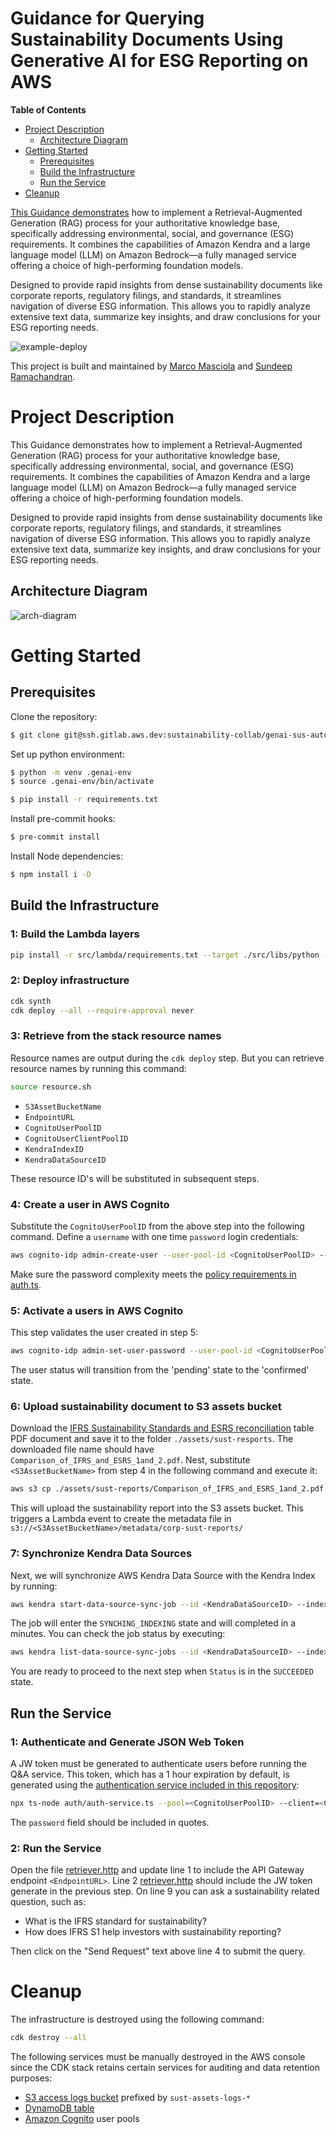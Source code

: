 # Guidance for Querying Sustainability Documents Using Generative AI for ESG Reporting on AWS

**Table of Contents**

- [Project Description](#project-description)
  - [Architecture Diagram](#architeceture-diagram)
- [Getting Started](#getting-started)
  - [Prerequisites](#prerequisites)
  - [Build the Infrastructure](#build-the-infrastructure)
  - [Run the Service](#run-the-service)
- [Cleanup](#cleaup)

[This Guidance demonstrates](https://aws.amazon.com/solutions/guidance/querying-sustainability-documents-using-generative-ai-for-esg-reporting-on-aws/) how to implement a Retrieval-Augmented Generation (RAG) process for your authoritative knowledge base, specifically addressing environmental, social, and governance (ESG) requirements. 
It combines the capabilities of Amazon Kendra and a large language model (LLM) on Amazon Bedrock—a fully managed service offering a choice of high-performing foundation models.

Designed to provide rapid insights from dense sustainability documents like corporate reports, regulatory filings, and standards, it streamlines navigation of diverse ESG information. 
This allows you to rapidly analyze extensive text data, summarize key insights, and draw conclusions for your ESG reporting needs.

![example-deploy](./assets/figs/video.gif)

This project is built and maintained by [Marco Masciola](https://www.linkedin.com/in/marcomasciola/) and [Sundeep Ramachandran](https://www.linkedin.com/in/rsundeep/).

# Project Description

This Guidance demonstrates how to implement a Retrieval-Augmented Generation (RAG) process for your authoritative knowledge base, specifically addressing environmental, social, and governance (ESG) requirements. It combines the capabilities of Amazon Kendra and a large language model (LLM) on Amazon Bedrock—a fully managed service offering a choice of high-performing foundation models.

Designed to provide rapid insights from dense sustainability documents like corporate reports, regulatory filings, and standards, it streamlines navigation of diverse ESG information. This allows you to rapidly analyze extensive text data, summarize key insights, and draw conclusions for your ESG reporting needs.

## Architecture Diagram

![arch-diagram](./assets/figs/arch-diagram.png "Guidance Architecture Diagram")


# Getting Started

## Prerequisites

Clone the repository:

```bash
$ git clone git@ssh.gitlab.aws.dev:sustainability-collab/genai-sus-autoreport.git
```

Set up python environment:

```bash
$ python -m venv .genai-env
$ source .genai-env/bin/activate

$ pip install -r requirements.txt
```

Install pre-commit hooks:

```bash
$ pre-commit install
```

Install Node dependencies:

```bash
$ npm install i -D
```

## Build the Infrastructure

### 1: Build the Lambda layers

```bash
pip install -r src/lambda/requirements.txt --target ./src/libs/python --platform manylinux2014_aarch64 --only-binary=:all: --python-version 3.12 --implementation cp --upgrade
```

### 2: Deploy infrastructure

```bash
cdk synth
cdk deploy --all --require-approval never
```

### 3: Retrieve from the stack resource names

Resource names are output during the `cdk deploy` step.
But you can retrieve resource names by running this command:

```bash
source resource.sh

```
* `S3AssetBucketName`
* `EndpointURL`
* `CognitoUserPoolID`
* `CognitoUserClientPoolID`
* `KendraIndexID`
* `KendraDataSourceID`

These resource ID's will be substituted in subsequent steps.

### 4: Create a user in AWS Cognito

Substitute the `CognitoUserPoolID` from the above step into the following command.
Define a `username` with one time `password` login credentials:

```bash
aws cognito-idp admin-create-user --user-pool-id <CognitoUserPoolID> --username <username> --temporary-password "<password>"
```

Make sure the password complexity meets the [policy requirements in auth.ts](src/infrastructure/bin/auth.ts#L48).

### 5: Activate a users in AWS Cognito

This step validates the user created in step 5:

```bash
aws cognito-idp admin-set-user-password --user-pool-id <CognitoUserPoolID> --username <username> --password "<password>" --permanent
```

The user status will transition from the 'pending' state to the 'confirmed' state.

### 6: Upload sustainability document to S3 assets bucket

Download the [IFRS Sustainability Standards and ESRS reconciliation](https://www.efrag.org/Assets/Download?assetUrl=%2Fsites%2Fwebpublishing%2FSiteAssets%2F22%2520Appendix%2520V%2520Comparison%2520of%2520IFRS%2520and%2520ESRS%25201%2520and%25202.pdf) table PDF document and save it to the folder `./assets/sust-resports`.
The downloaded file name should have `Comparison_of_IFRS_and_ESRS_1and_2.pdf`.
Nest, substitute `<S3AssetBucketName>` from step 4 in the following command and execute it:

```bash
aws s3 cp ./assets/sust-reports/Comparison_of_IFRS_and_ESRS_1and_2.pdf s3://<S3AssetBucketName>/corp-sust-reports/
```

This will upload the sustainability report into the S3 assets bucket.
This triggers a Lambda event to create the metadata file in `s3://<S3AssetBucketName>/metadata/corp-sust-reports/`

### 7: Synchronize Kendra Data Sources

Next, we will synchronize AWS Kendra Data Source with the Kendra Index by running:

```bash
aws kendra start-data-source-sync-job --id <KendraDataSourceID> --index-id <KendraIndexID>
```

The job will enter the `SYNCHING_INDEXING` state and will completed in a minutes.
You can check the job status by executing:

```bash
aws kendra list-data-source-sync-jobs --id <KendraDataSourceID> --index-id <KendraIndexID>
```

You are ready to proceed to the next step when `Status` is in the `SUCCEEDED` state.

## Run the Service

### 1: Authenticate and Generate JSON Web Token

A JW token must be generated to authenticate users before running the Q&A service.
This token, which has a 1 hour expiration by default, is generated using the [authentication service included in this repository](./auth/auth-service.ts):

```bash
npx ts-node auth/auth-service.ts --pool=<CognitoUserPoolID> --client=<CognitoUserClientPoolID> --username=<username> --password='<password>'
```

The `password` field should be included in quotes.

### 2: Run the Service

Open the file [retriever.http](retriever.http) and update line 1 to include the API Gateway endpoint `<EndpointURL>`.
Line 2 [retriever.http](retriever.http) should include the JW token generate in the previous step.
On line 9 you can ask a sustainability related question, such as:
 
* What is the IFRS standard for sustainability?
* How does IFRS S1 help investors with sustainability reporting?

Then click on the "Send Request" text above line 4 to submit the query. 


# Cleanup

The infrastructure is destroyed using the following command:

```bash
cdk destroy --all
```

The following services must be manually destroyed in the AWS console since the CDK stack retains certain services for auditing and data retention purposes:

* [S3 access logs bucket](https://s3.console.aws.amazon.com/s3/home?) prefixed by `sust-assets-logs-*`
* [DynamoDB table](https://us-west-1.console.aws.amazon.com/dynamodbv2/home?#tables)
* [Amazon Cognito](https://us-west-2.console.aws.amazon.com/cognito/v2/idp/user-pools?) user pools
